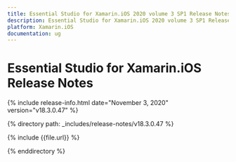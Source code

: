 ```yaml
---
title: Essential Studio for Xamarin.iOS 2020 volume 3 SP1 Release Notes  
description: Essential Studio for Xamarin.iOS 2020 volume 3 SP1 Release Notes  
platform: Xamarin.iOS
documentation: ug
---
```


# Essential Studio for Xamarin.iOS  Release Notes  

{% include release-info.html date="November 3, 2020"  version="v18.3.0.47" %} 


{% directory path: _includes/release-notes/v18.3.0.47 %}

{% include {{file.url}} %}

{% enddirectory %}